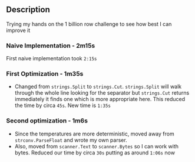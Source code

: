 ## Description
Trying my hands on the 1 billion row challenge to see how best I can improve it

### Naive Implementation - 2m15s
First naive implementation took `2:15s`

### First Optimization - 1m35s
- Changed from `strings.Split` to `strings.Cut`.
`strings.Split` will walk through the whole line looking for the separator but `strings.Cut` returns immediately it finds one which is more appropriate here.
This reduced the time by circa `45s`. New time is `1:35s`

### Second optimization - 1m6s
- Since the temperatures are more deterministic, moved away from `strconv.ParseFloat` and wrote my own parser.
- Also, moved from `scanner.Text` to `scanner.Bytes` so I can work with bytes.
Reduced our time by circa `30s` putting as around `1:06s` now


